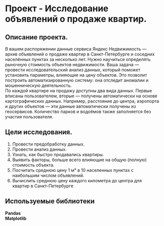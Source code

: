 # Проект - Исследование объявлений о продаже квартир.


## Описание проекта.

В вашем распоряжении данные сервиса Яндекс Недвижимость — архив объявлений о продаже квартир в Санкт-Петербурге и соседних населённых пунктах за несколько лет. Нужно научиться определять рыночную стоимость объектов недвижимости. Ваша задача — провести исследовательский анализ данных, который поможет установить параметры, влияющие на цену объектов. Это позволит построить автоматизированную систему: она отследит аномалии и мошенническую деятельность.\
По каждой квартире на продажу доступны два вида данных. Первые вписаны пользователем, вторые — получены автоматически на основе картографических данных. Например, расстояние до центра, аэропорта и других объектов — эти данные автоматически получены из геосервисов. Количество парков и водоёмов также заполняется без участия пользователя. 


## Цели исследования.

1. Провести предобработку данных.
2. Провести анализ данных.
3. Узнать, как быстро продавались квартиры.
4. Выявить факторы, больше всего влияющие на общую (полную) стоимость объекта.
5. Посчитать среднюю цену 1 м² в 10 населенных пунктах с наибольшим числом объявлений.
6. Вычислить среднюю цену каждого километра до центра для квартир в Санкт-Петербурге


## Используемые библиотеки
**Pandas**\
**Matplotlib**
